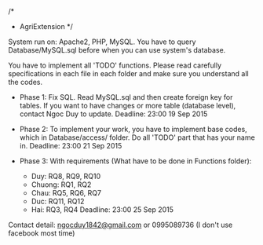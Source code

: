 /*
 * AgriExtension
 */

System run on: Apache2, PHP, MySQL. You have to query Database/MySQL.sql before when you 
can use system's database. 

You have to implement all 'TODO' functions. Please read carefully specifications in each 
file in each folder and make sure you understand all the codes.

* Phase 1: Fix SQL. Read MySQL.sql and then create foreign key for tables. If you want to 
have changes or more table (database level), contact Ngoc Duy to update.
Deadline: 23:00 19 Sep 2015

* Phase 2:
To implement your work, you have to implement base codes, which in Database/access/ folder.
Do all 'TODO' part that has your name in.
Deadline: 23:00 21 Sep 2015

* Phase 3:
With requirements (What have to be done in Functions folder):
	- Duy: RQ8, RQ9, RQ10
	- Chuong: RQ1, RQ2
	- Chau: RQ5, RQ6, RQ7
	- Duc: RQ11, RQ12
	- Hai: RQ3, RQ4
Deadline: 23:00 25 Sep 2015

Contact detail: ngocduy1842@gmail.com or 0995089736 (I don't use facebook most time)
